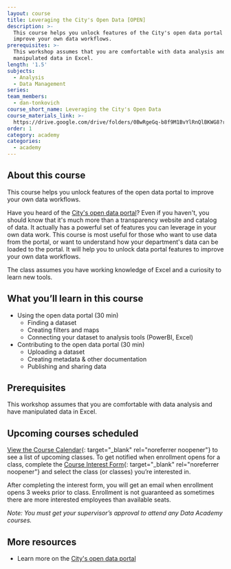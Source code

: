 ```yaml
---
layout: course
title: Leveraging the City's Open Data [OPEN]
description: >-
  This course helps you unlock features of the City's open data portal to
  improve your own data workflows.
prerequisites: >-
  This workshop assumes that you are comfortable with data analysis and have
  manipulated data in Excel.
length: '1.5'
subjects:
  - Analysis
  - Data Management
series:
team_members:
  - dan-tonkovich
course_short_name: Leveraging the City's Open Data
course_materials_link: >-
  https://drive.google.com/drive/folders/0BwRgeGq-b8f9M1BvYlRnQlBKWG8?resourcekey=0-8pXikwPKUP_fBx8RmS4uDg&usp=share_link
order: 1
category: academy
categories:
  - academy
---
```

## About this course

This course helps you unlock features of the open data portal to improve your own data workflows.

Have you heard of the [City's open data portal](https://data.sfgov.org)? Even if you haven't, you should know that it's much more than a transparency website and catalog of data. It actually has a powerful set of features you can leverage in your own data work. This course is most useful for those who want to use data from the portal, or want to understand how your department's data can be loaded to the portal. It will help you to unlock data portal features to improve your own data workflows.

The class assumes you have working knowledge of Excel and a curiosity to learn new tools.

## What you’ll learn in this course

* Using the open data portal (30 min)
  * Finding a dataset
  * Creating filters and maps
  * Connecting your dataset to analysis tools (PowerBI, Excel)
* Contributing to the open data portal (30 min)
  * Uploading a dataset
  * Creating metadata & other documentation
  * Publishing and sharing data

## Prerequisites

This workshop assumes that you are comfortable with data analysis and have manipulated data in Excel.

## Upcoming courses scheduled

[View the Course Calendar](https://datasf.org/academy/calendar/){: target="_blank" rel="noreferrer noopener"}&nbsp;to see a list of upcoming classes. To get notified when enrollment opens for a class, complete the&nbsp;[Course Interest Form](https://docs.google.com/forms/d/e/1FAIpQLSdbubwh6VG_QXphYMfJ-YHGqACK5uhlbv6Qs1hdrLaiFnJQCA/viewform){: target="_blank" rel="noreferrer noopener"}&nbsp;and select the class (or classes) you’re interested in.

After completing the interest form, you will get an email when enrollment opens 3 weeks prior to class. Enrollment is not guaranteed as sometimes there are more interested employees than available seats.

*Note: You must get your supervisor’s approval to attend any Data Academy courses.*

## More resources

* Learn more on the [City's open data portal](https://data.sfgov.org)